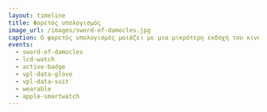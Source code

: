 ```yaml
---
layout: timeline
title: Φορετός υπολογισμός
image_url: /images/sword-of-damocles.jpg
caption: Ο φορετός υπολογισμός μοιάζει με μια μικρότερη εκδοχή του κινητού υπολογισμού, αλλά διαφέρει ουσιαστικά στην διάδραση, η οποία βασίζεται περισσότερο στις φυσικές διεπαφές και κυρίως στην αναγνώριση πλαισίου. 
events:
  - sword-of-damocles 
  - lcd-watch
  - active-badge
  - vpl-data-glove
  - vpl-data-suit
  - wearable
  - apple-smartwatch
---
```



